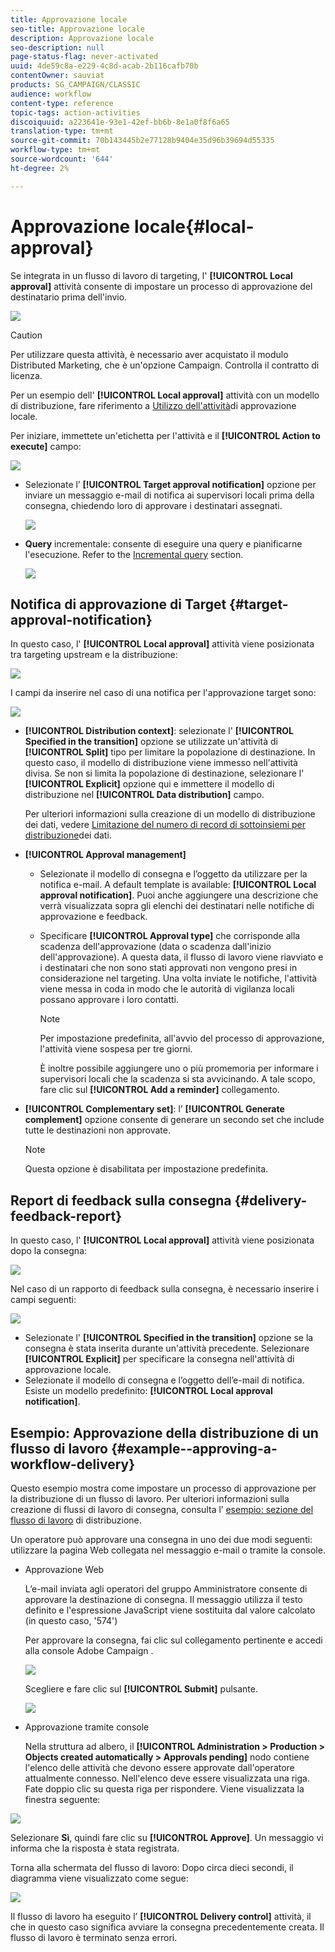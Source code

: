 ```yaml
---
title: Approvazione locale
seo-title: Approvazione locale
description: Approvazione locale
seo-description: null
page-status-flag: never-activated
uuid: 4de59c8a-e229-4c8d-acab-2b116cafb70b
contentOwner: sauviat
products: SG_CAMPAIGN/CLASSIC
audience: workflow
content-type: reference
topic-tags: action-activities
discoiquuid: a223641e-93e1-42ef-bb6b-8e1a0f8f6a65
translation-type: tm+mt
source-git-commit: 70b143445b2e77128b9404e35d96b39694d55335
workflow-type: tm+mt
source-wordcount: '644'
ht-degree: 2%

---
```



# Approvazione locale{#local-approval}

Se integrata in un flusso di lavoro di targeting, l&#39; **[!UICONTROL Local approval]** attività consente di impostare un processo di approvazione del destinatario prima dell&#39;invio.

![](assets/local_validation_0.png)

>[!CAUTION]
>
>Per utilizzare questa attività, è necessario aver acquistato il modulo Distributed Marketing, che è un&#39;opzione Campaign. Controlla il contratto di licenza.

Per un esempio dell&#39; **[!UICONTROL Local approval]** attività con un modello di distribuzione, fare riferimento a [Utilizzo dell&#39;attività](../../workflow/using/using-the-local-approval-activity.md)di approvazione locale.

Per iniziare, immettete un&#39;etichetta per l&#39;attività e il **[!UICONTROL Action to execute]** campo:

![](assets/local_validation_1.png)

* Selezionate l’ **[!UICONTROL Target approval notification]** opzione per inviare un messaggio e-mail di notifica ai supervisori locali prima della consegna, chiedendo loro di approvare i destinatari assegnati.

   ![](assets/local_validation_intro_2.png)

* **Query** incrementale: consente di eseguire una query e pianificarne l&#39;esecuzione. Refer to the [Incremental query](../../workflow/using/incremental-query.md) section.

   ![](assets/local_validation_intro_3.png)

## Notifica di approvazione di Target {#target-approval-notification}

In questo caso, l&#39; **[!UICONTROL Local approval]** attività viene posizionata tra targeting upstream e la distribuzione:

![](assets/local_validation_2.png)

I campi da inserire nel caso di una notifica per l&#39;approvazione target sono:

![](assets/local_validation_3.png)

* **[!UICONTROL Distribution context]**: selezionate l&#39; **[!UICONTROL Specified in the transition]** opzione se utilizzate un&#39;attività di **[!UICONTROL Split]** tipo per limitare la popolazione di destinazione. In questo caso, il modello di distribuzione viene immesso nell&#39;attività divisa. Se non si limita la popolazione di destinazione, selezionare l&#39; **[!UICONTROL Explicit]** opzione qui e immettere il modello di distribuzione nel **[!UICONTROL Data distribution]** campo.

   Per ulteriori informazioni sulla creazione di un modello di distribuzione dei dati, vedere [Limitazione del numero di record di sottoinsiemi per distribuzione](../../workflow/using/split.md#limiting-the-number-of-subset-records-per-data-distribution)dei dati.

* **[!UICONTROL Approval management]**

   * Selezionate il modello di consegna e l’oggetto da utilizzare per la notifica e-mail. A default template is available: **[!UICONTROL Local approval notification]**. Puoi anche aggiungere una descrizione che verrà visualizzata sopra gli elenchi dei destinatari nelle notifiche di approvazione e feedback.
   * Specificare **[!UICONTROL Approval type]** che corrisponde alla scadenza dell&#39;approvazione (data o scadenza dall&#39;inizio dell&#39;approvazione). A questa data, il flusso di lavoro viene riavviato e i destinatari che non sono stati approvati non vengono presi in considerazione nel targeting. Una volta inviate le notifiche, l&#39;attività viene messa in coda in modo che le autorità di vigilanza locali possano approvare i loro contatti.

      >[!NOTE]
      >
      >Per impostazione predefinita, all&#39;avvio del processo di approvazione, l&#39;attività viene sospesa per tre giorni.

      È inoltre possibile aggiungere uno o più promemoria per informare i supervisori locali che la scadenza si sta avvicinando. A tale scopo, fare clic sul **[!UICONTROL Add a reminder]** collegamento.

* **[!UICONTROL Complementary set]**: l’ **[!UICONTROL Generate complement]** opzione consente di generare un secondo set che include tutte le destinazioni non approvate.

   >[!NOTE]
   >
   >Questa opzione è disabilitata per impostazione predefinita.

## Report di feedback sulla consegna {#delivery-feedback-report}

In questo caso, l&#39; **[!UICONTROL Local approval]** attività viene posizionata dopo la consegna:

![](assets/local_validation_4.png)

Nel caso di un rapporto di feedback sulla consegna, è necessario inserire i campi seguenti:

![](assets/local_validation_workflow_4.png)

* Selezionate l&#39; **[!UICONTROL Specified in the transition]** opzione se la consegna è stata inserita durante un&#39;attività precedente. Selezionare **[!UICONTROL Explicit]** per specificare la consegna nell&#39;attività di approvazione locale.
* Selezionate il modello di consegna e l’oggetto dell’e-mail di notifica. Esiste un modello predefinito: **[!UICONTROL Local approval notification]**.

## Esempio: Approvazione della distribuzione di un flusso di lavoro {#example--approving-a-workflow-delivery}

Questo esempio mostra come impostare un processo di approvazione per la distribuzione di un flusso di lavoro. Per ulteriori informazioni sulla creazione di flussi di lavoro di consegna, consulta l’ [esempio: sezione del flusso di lavoro](../../workflow/using/delivery.md#example--delivery-workflow) di distribuzione.

Un operatore può approvare una consegna in uno dei due modi seguenti: utilizzare la pagina Web collegata nel messaggio e-mail o tramite la console.

* Approvazione Web

   L’e-mail inviata agli operatori del gruppo Amministratore consente di approvare la destinazione di consegna. Il messaggio utilizza il testo definito e l&#39;espressione JavaScript viene sostituita dal valore calcolato (in questo caso, &#39;574&#39;)

   Per approvare la consegna, fai clic sul collegamento pertinente e accedi alla console Adobe Campaign .

   ![](assets/new-workflow-valid-webaccess.png)

   Scegliere e fare clic sul **[!UICONTROL Submit]** pulsante.

   ![](assets/new-workflow-valid-webaccess-confirm.png)

* Approvazione tramite console

   Nella struttura ad albero, il **[!UICONTROL Administration > Production > Objects created automatically > Approvals pending]** nodo contiene l&#39;elenco delle attività che devono essere approvate dall&#39;operatore attualmente connesso. Nell&#39;elenco deve essere visualizzata una riga. Fate doppio clic su questa riga per rispondere. Viene visualizzata la finestra seguente:

![](assets/new-workflow-7.png)

Selezionare **Sì**, quindi fare clic su **[!UICONTROL Approve]**. Un messaggio vi informa che la risposta è stata registrata.

Torna alla schermata del flusso di lavoro: Dopo circa dieci secondi, il diagramma viene visualizzato come segue:

![](assets/new-workflow-8.png)

Il flusso di lavoro ha eseguito l’ **[!UICONTROL Delivery control]** attività, il che in questo caso significa avviare la consegna precedentemente creata. Il flusso di lavoro è terminato senza errori.
